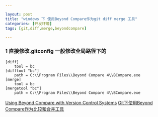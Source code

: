 ```yaml
---

layout: post
title: "windows 下 使用Beyond Compare作为git diff merge 工具"
categories: [开发环境]
tags: [git,diff,merge,beyondcompare]

---
```



### 1 直接修改.gitconfig 一般修改全局路径下的
    
    [diff]
        tool = bc
    [difftool "bc"]
        path = C:\\Program Files\\Beyond Compare 4\\BCompare.exe
    [merge]
        tool = bc
    [mergetool "bc"]
        path = C:\\Program Files\\Beyond Compare 4\\BCompare.exe


[Using Beyond Compare with Version Control Systems](http://www.scootersoftware.com/support.php?zz=kb_vcs#gitwindows)
[Git下使用Beyond Compare作为比较和合并工具](http://sinojelly.blog.51cto.com/479153/633495/)